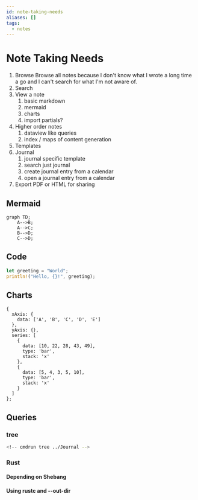 ```yaml
---
id: note-taking-needs
aliases: []
tags:
  - notes
---
```


# Note Taking Needs

1. Browse
   Browse all notes because I don't know what I wrote a long time a go and I can't search for what I'm not aware of.
2. Search
3. View a note
   1. basic markdown
   2. mermaid
   3. charts
   4. import partials?
4. Higher order notes
   1. dataview like queries
   2. index / maps of content generation
5. Templates
6. Journal
   1. journal specific template
   2. search just journal
   3. create journal entry from a calendar
   4. open a journal entry from a calendar
7. Export PDF or HTML for sharing

## Mermaid

```mermaid
graph TD;
    A-->B;
    A-->C;
    B-->D;
    C-->D;
```

## Code

```rust
let greeting = "World";
println!("Hello, {}!", greeting);
```

## Charts

```echarts
{
  xAxis: {
    data: ['A', 'B', 'C', 'D', 'E']
  },
  yAxis: {},
  series: [
    {
      data: [10, 22, 28, 43, 49],
      type: 'bar',
      stack: 'x'
    },
    {
      data: [5, 4, 3, 5, 10],
      type: 'bar',
      stack: 'x'
    }
  ]
};
```

## Queries

### tree

```bash
<!-- cmdrun tree ../Journal -->
```

### Rust

#### Depending on Shebang

<!-- cmdrun ../../bin/hello.rs -->

#### Using rustc and --out-dir

<!-- cmdrun rustc ../../bin/hello.rs --out-dir ../../.cache; ../../.cache/hello; rm ../../.cache/hello -->
